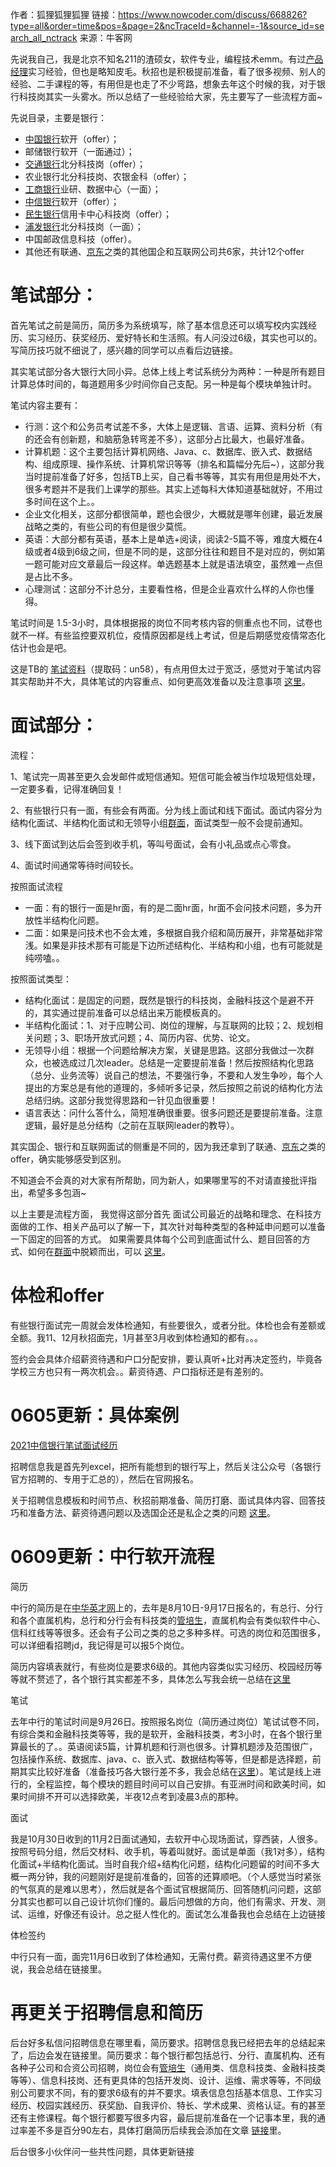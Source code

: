 作者：狐狸狐狸狐狸
链接：https://www.nowcoder.com/discuss/668826?type=all&order=time&pos=&page=2&ncTraceId=&channel=-1&source_id=search_all_nctrack
来源：牛客网



先说我自己，我是北京不知名211的渣硕女，软件专业，编程技术emm。有过[产品经理]()实习经验，但也是略知皮毛。秋招也是积极提前准备，看了很多视频、别人的经验、二手课程的等，有用但是也走了不少弯路，想象去年这个时候的我，对于银行科技岗其实一头雾水。所以总结了一些经验给大家，先主要写了一些流程方面~ 

  

 先说目录，主要是银行： 

-  [中国银行]()软开（offer）； 
-  邮储银行软开（一面通过）； 
-  [交通银行]()北分科技岗（offer）； 
-  农业银行北分科技岗、农银金科（offer）； 
-  [工商银行]()业研、数据中心（一面）； 
-  [中信银行]()软开（offer）； 
-  [民生银行]()信用卡中心科技岗（offer）； 
-  [浦发银行]()北分科技岗（一面）； 
-  中国邮政信息科技（offer）。 
-  其他还有联通、[京东]()之类的其他国企和互联网公司共6家，共计12个offer 



#  笔试部分： 

  

  首先笔试之前是简历，简历多为系统填写，除了基本信息还可以填写校内实践经历、实习经历、获奖经历、爱好特长和生活照。有人问没过6级，其实也可以的。写简历技巧就不细说了，感兴趣的同学可以点看后边链接。 

  其实笔试部分各大银行大同小异。总体上线上考试系统分为两种：一种是所有题目计算总体时间的，每道题用多少时间你自己支配。另一种是每个模块单独计时。 

 笔试内容主要有： 

-  行测：这个和公务员考试差不多，大体上是逻辑、言语、运算、资料分析（有的还会有创新题，和脑筋急转弯差不多），这部分占比最大，也最好准备。 
-  计算机题：这个主要包括计算机网络、Java、c、数据库、嵌入式、数据结构、组成原理、操作系统、计算机常识等等（排名和篇幅分先后~），这部分我当时提前准备了好多，包括TB上买，自己看书等等，其实有用但是用处不大，很多考题并不是我们上课学的那些。其实上述每科大体知道基础就好，不用过多时间在这个上。。 
-  企业文化相关，这部分都很简单，题也会很少，大概就是哪年创建，最近发展战略之类的，有些公司的有但是很少莫慌。 
-  英语：大部分都有英语，基本上是单选+阅读，阅读2-5篇不等，难度大概在4级或者4级到6级之间，但是不同的是，这部分往往和题目不是对应的，例如第一题可能对应文章最后一段这样。单选题基本上就是语法填空，虽然难一点但是占比不多。 
-  心理测试：这部分不计总分，主要看性格，但是企业喜欢什么样的人你也懂得。 

  

  笔试时间是 1.5-3小时，具体根据报的岗位不同考核内容的侧重点也不同，试卷也就不一样。有些监控要双机位，疫情原因都是线上考试，但是后期感觉疫情常态化估计也会是吧。 

  这是TB的 [笔试资料](https://pan.baidu.com/s/1LxmVlGBdFPdPbmkvl8Kdlw)（提取码：un58），有点用但太过于宽泛，感觉对于笔试内容其实帮助并不大，具体笔试的内容重点、如何更高效准备以及注意事项 [这里](https://gitbook.cn/gitchat/activity/60cd675dc723105e25b16f30)。 

  

#  **面试部分：** 

  流程： 

  1、笔试完一周甚至更久会发邮件或短信通知。短信可能会被当作垃圾短信处理，一定要多看，记得准确回复！ 

  2、有些银行只有一面，有些会有两面。分为线上面试和线下面试。面试内容分为结构化面试、半结构化面试和无领导小组[群面]()，面试类型一般不会提前通知。 

  3、线下面试到达后会签到收手机，等叫号面试，会有小礼品或点心零食。 

  4、面试时间通常等待时间较长。 



  按照面试流程 

-  一面：有的银行一面是hr面，有的是二面hr面，hr面不会问技术问题，多为开放性半结构化问题。 
-  二面：如果是问技术也不会太难，多根据自我介绍和简历展开，非常基础非常浅。如果是非技术那有可能是下边所述结构化、半结构和小组，也有可能就是纯唠嗑。。 

 按照面试类型： 

-  结构化面试：是固定的问题，既然是银行的科技岗，金融科技这个是避不开的，其实通过提前准备可以总结出来万能模板真的。 
-  半结构化面试：1、对于应聘公司、岗位的理解，与互联网的比较；2、规划相关问题；3、职场开放式问题；4、简历内容、优势、论文。 
-  无领导小组：根据一个问题给解决方案，关键是思路。这部分我做过一次群众，也被选成过几次leader。总结是一定要提前准备！然后按照结构化思路（总分、业务流等）说自己的想法，不要强行争，不要和人发生争吵，每个人提出的方案总是有他的道理的，多倾听多记录，然后按照之前说的结构化方法总结归纳。这部分我觉得思路和一针见血很重要！ 
-  语言表达：问什么答什么，简短准确很重要。很多问题还是要提前准备。注意逻辑，最好是总分结构（之前在互联网leader的教导）。 

  

  

  

  其实国企、银行和互联网面试的侧重是不同的，因为我还拿到了联通、[京东]()之类的offer，确实能够感受到区别。  
 

  不知道会不会真的对大家有所帮助，同为新人，如果哪里写的不对请直接批评指出，希望多多包涵~ 

  以上主要是流程方面， 我觉得这部分首先 面试公司最近的战略和理念、在科技方面做的工作、相关产品可以了解一下，其次针对每种类型的各种延申问题可以准备一下固定的回答的方式。 如果需要具体每个公司到底面试什么、题目回答的方式、如何在[群面]()中脱颖而出，可以 [这里](https://gitbook.cn/gitchat/activity/60cd675dc723105e25b16f30)。 

  
 

#  体检和offer 

  有些银行面试完一周就会发体检通知，有些要很久，或者分批。体检也会有差额或全额。我11、12月秋招面完，1月甚至3月收到体检通知的都有。。。 

  签约会会具体介绍薪资待遇和户口分配安排，要认真听+比对再决定签约，毕竟各学校三方也只有一两次机会。。薪资待遇、户口指标还是有差别的。 

  
 

#  0605更新：具体案例 

  [2021中信银行笔试面试经历](https://blog.csdn.net/weixin_43209906/article/details/103663138) 

  
 

  招聘信息我是首先列excel，把所有能想到的银行写上，然后关注公众号（各银行官方招聘的、专用于汇总的），然后在官网报名。 

  关于招聘信息模板和时间节点、秋招前期准备、简历打磨、面试具体内容、回答技巧和准备方法、薪资待遇问题以及选国企还是私企之类的问题 [这里](https://gitbook.cn/m/mazi/activity/60cd675dc723105e25b16f30?giftToken=3407f3d0-d0b0-11eb-8d7c-5bd85f058716&sut=948eda80d0ff11eb958c1d82c36b3b8e&utm_source=chatweixinshare)。 

  
 

#  0609更新：中行软开流程 

 简历 

 中行的简历是在[中华英才网]()上的，去年是8月10日-9月17日报名的，有总行、分行和各个直属机构，总行和分行会有科技类的[管培生]()，直属机构会有类似软件中心、信科红线等等很多。还会有子公司之类的总之多种多样。可选的岗位和范围很多，可以详细看招聘jd，我记得是可以报5个岗位。 

 简历内容填表就行，有些岗位是要求6级的。其他内容类似实习经历、校园经历等等就不赘述了，各个银行其实都差不多，具体怎么写我会统一总结在[这里](https://gitbook.cn/gitchat/activity/60cd675dc723105e25b16f30) 

 笔试 

 去年中行的笔试时间是9月26日。按照报名岗位（简历通过岗位）笔试试卷不同，有综合类和金融科技类等等，我的是软开，金融科技类，考3小时，在各个银行里算最长的了。。英语阅读5篇，计算机题和行测也很多。计算机题涉及范围很广，包括操作系统、数据库、java、c、嵌入式、数据结构等等，但是都是选择题，前期其实比较好准备（准备技巧各大银行差不多，我会总结在[这里](https://gitbook.cn/gitchat/activity/60cd675dc723105e25b16f30)）。笔试是线上进行的，全程监控，每个模块的题目时间可以自己安排。有亚洲时间和欧美时间，如果时间排不开可以选择欧美，半夜12点考到凌晨3点的那种。 

 面试 

 我是10月30日收到的11月2日面试通知，去软开中心现场面试，穿西装，人很多。按照号码分组，然后交材料、收手机，等着叫就好。面试是单面（我1对多），结构化面试+半结构化面试。当时自我介绍+结构化问题，结构化问题留的时间不多大概一两分钟，我的问题刚好是提前准备的，回答的还算顺吧。（个人感觉当时紧张的气氛真的是难以思考），然后就是各个面试官根据简历、回答随机问问题，这部分其实也都可以自己设计坑你们懂的。最后问想做的方向，他们有需求、开发、测试、运维，好像还有设计。总之挺人性化的。面试怎么准备我也会总结在上边链接 

 体检签约 

   中行只有一面，面完11月6日收到了体检通知，无需付费。薪资待遇这里不方便说，我会总结在链接里。  

#  再更关于招聘信息和简历 

   后台好多私信问招聘信息在哪里看，简历要求。招聘信息我已经把去年的总结起来了，后边会发在链接里。简历要求：每个银行都包括总行、分行、直属机构、还有各种子公司和合资公司招聘，岗位会有[管培生]()（通用类、信息科技类、金融科技类等等）、信息科技岗、还有更具体的包括开发岗、设计、运维、需求等等，不同级别公司要求不同，有的要求6级有的并不要求。填表信息包括基本信息、工作实习经历、校园实践经历、获奖励、自我评价、特长、学术成果、资格认证。有的甚至还有主修课程。每个银行都要写很多内容，最后提前准备在一个记事本里，我的通过率差不多是百分90左右，具体打磨简历后续我会添加在文章   [链接](https://gitbook.cn/gitchat/activity/60cd675dc723105e25b16f30)里。  

 后台很多小伙伴问一些共性问题，具体更新链接